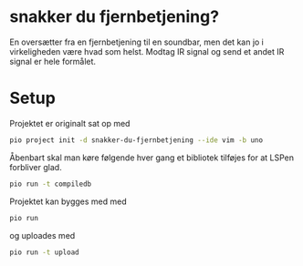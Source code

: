# snakker du fjernbetjening?

En oversætter fra en fjernbetjening til en soundbar, men det kan jo i
virkeligheden være hvad som helst. Modtag IR signal og send et andet IR signal
er hele formålet.

# Setup

Projektet er originalt sat op med
```bash
pio project init -d snakker-du-fjernbetjening --ide vim -b uno
```

Åbenbart skal man køre følgende hver gang et bibliotek tilføjes for at LSPen
forbliver glad.
```bash
pio run -t compiledb
```

Projektet kan bygges med med
```bash
pio run
```
og uploades med
```bash
pio run -t upload
```
